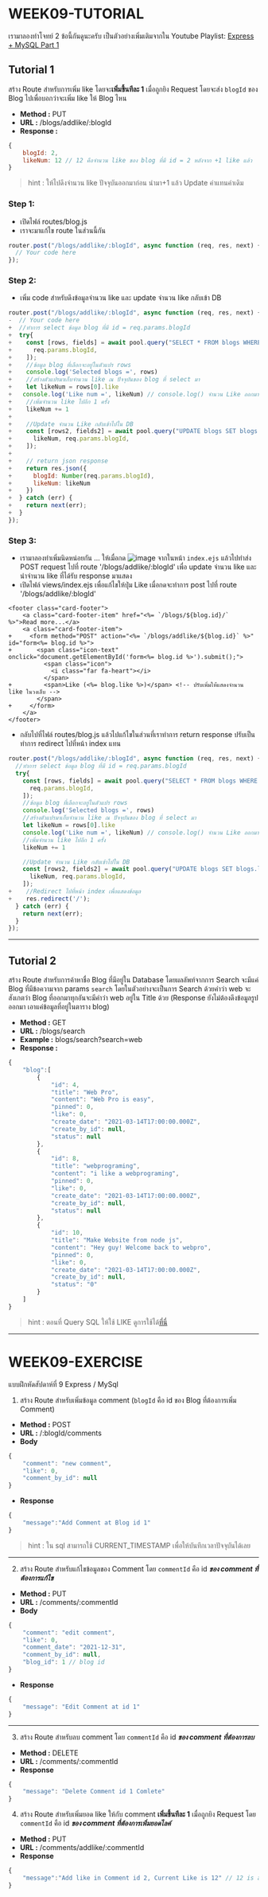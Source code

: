# WEEK09-TUTORIAL

เรามาลองทำโจทย์ 2 ข้อนี้กันดูนะครับ
เป็นตัวอย่างเพิ่มเติมจากใน Youtube Playlist: [Express + MySQL Part 1](https://youtube.com/playlist?list=PLBKsi1O7E5MwJUDp2-JmjidwkgRL20cty)

## Tutorial 1
สร้าง Route สำหรับการเพิ่ม like โดยจะ**เพิ่มขึ้นทีละ 1** เมื่อถูกยิง Request โดยจะส่ง `blogId` ของ Blog ไปเพื่อบอกว่าจะเพิ่ม like ให้ Blog ไหน
* **Method :** PUT
* **URL :**  /blogs/addlike/:blogId
* **Response :** 
```javascript
{
    blogId: 2,
    likeNum: 12 // 12 คือจำนวน like ของ blog ที่มี id = 2 หลังจาก +1 like แล้ว
}
```

> hint : ให้ไปดึงจำนวน like ปัจจุบันออกมาก่อน นำมา+1 แล้ว Update ค่าแทนค่าเดิม

### Step 1:
- เปิดไฟล์ routes/blog.js
- เราจะมาแก้ไข route ในส่วนนี้กัน

```javascript
router.post("/blogs/addlike/:blogId", async function (req, res, next) {
  // Your code here
});
```
### Step 2:
- เพิ่ม code สำหรับดึงข้อมูลจำนวน like และ update จำนวน like กลับเข้า DB

```javascript
router.post("/blogs/addlike/:blogId", async function (req, res, next) {
-  // Your code here
+  //ทำการ select ข้อมูล blog ที่มี id = req.params.blogId
+  try{
+    const [rows, fields] = await pool.query("SELECT * FROM blogs WHERE id=?", [
+      req.params.blogId,
+    ]);
+    //ข้อมูล blog ที่เลือกจะอยู่ในตัวแปร rows
+    console.log('Selected blogs =', rows)
+    //สร้างตัวแปรมาเก็บจำนวน like ณ ปัจจุบันของ blog ที่ select มา
+    let likeNum = rows[0].like
+   console.log('Like num =', likeNum) // console.log() จำนวน Like ออกมาดู
+    //เพิ่มจำนวน like ไปอีก 1 ครั้ง
+    likeNum += 1
+
+    //Update จำนวน Like กลับเข้าไปใน DB
+    const [rows2, fields2] = await pool.query("UPDATE blogs SET blogs.like=? WHERE blogs.id=?", [
+      likeNum, req.params.blogId,
+    ]);
+
+    // return json response
+    return res.json({
+      blogId: Number(req.params.blogId),
+      likeNum: likeNum
+    })
+  } catch (err) {
+    return next(err);
+  }
});
```
### Step 3:
- เรามาลองทำเพิ่มนิดหน่อยกัน ... ให้เมื่อกด ![image](https://user-images.githubusercontent.com/77012730/159155828-1b5f9a91-91a3-46da-9eab-6fd7c3a52b54.png) จากในหน้า `index.ejs` แล้วไปทำส่ง POST request ไปที่ route '/blogs/addlike/:blogId' เพื่อ update จำนวน like และนำจำนวน like ที่ได้รับ response มาแสดง
- เปิดไฟล์ views/index.ejs เพื่อแก้ไขให้ปุ่ม Like เมื่อกดจะทำการ post ไปที่ route '/blogs/addlike/:blogId'

```ejs
<footer class="card-footer">
    <a class="card-footer-item" href="<%= `/blogs/${blog.id}/` %>">Read more...</a>
    <a class="card-footer-item">
+     <form method="POST" action="<%= `/blogs/addlike/${blog.id}` %>" id="form<%= blog.id %>">
+       <span class="icon-text" onclick="document.getElementById('form<%= blog.id %>').submit();">
          <span class="icon">
            <i class="far fa-heart"></i>
          </span>
+         <span>Like (<%= blog.like %>)</span> <!-- ปรับเพิ่มให่้แสดงจำนวน like ในวงเล็บ -->
        </span>
+     </form>
    </a>
</footer>
```
- กลับไปที่ไฟล์ routes/blog.js แล้วไปแก้ไขในส่วนที่เราทำการ return response ปรับเป็นทำการ redirect ไปที่หน้า index แทน

```javascript
router.post("/blogs/addlike/:blogId", async function (req, res, next) {
  //ทำการ select ข้อมูล blog ที่มี id = req.params.blogId
  try{
    const [rows, fields] = await pool.query("SELECT * FROM blogs WHERE id=?", [
      req.params.blogId,
    ]);
    //ข้อมูล blog ที่เลือกจะอยู่ในตัวแปร rows
    console.log('Selected blogs =', rows)
    //สร้างตัวแปรมาเก็บจำนวน like ณ ปัจจุบันของ blog ที่ select มา
    let likeNum = rows[0].like
    console.log('Like num =', likeNum) // console.log() จำนวน Like ออกมาดู
    //เพิ่มจำนวน like ไปอีก 1 ครั้ง
    likeNum += 1

    //Update จำนวน Like กลับเข้าไปใน DB
    const [rows2, fields2] = await pool.query("UPDATE blogs SET blogs.like=? WHERE blogs.id=?", [
      likeNum, req.params.blogId,
    ]);
+    //Redirect ไปที่หน้า index เพื่อแสดงข้อมูล
+    res.redirect('/');
  } catch (err) {
    return next(err);
  }
});
```
____
## Tutorial 2
สร้าง Route สำหรับการค้าหาชื่อ Blog ที่มีอยู่ใน Database โดยผลลัพท์จากการ Search จะมีแค่ Blog ที่มีข้อความจาก params `search` โดยในตัวอย่างจะเป็นการ Search ด้วยคำว่า web จะสังเกตว่า Blog ที่ออกมาทุกอันจะมีคำว่า web อยู่ใน Title ด้วย (Response ยังไม่ต้องดึงข้อมูลรูปออกมา เอาแค่ข้อมูลที่อยู่ในตาราง blog)
* **Method :** GET
* **URL :**  /blogs/search
* **Example :** blogs/search?search=web
* **Response :** 
```javascript
{
    "blog":[
        {
            "id": 4,
            "title": "Web Pro",
            "content": "Web Pro is easy",
            "pinned": 0,
            "like": 0,
            "create_date": "2021-03-14T17:00:00.000Z",
            "create_by_id": null,
            "status": null
        },
        {
            "id": 8,
            "title": "webprograming",
            "content": "i like a webprograming",
            "pinned": 0,
            "like": 0,
            "create_date": "2021-03-14T17:00:00.000Z",
            "create_by_id": null,
            "status": null
        },
        {
            "id": 10,
            "title": "Make Website from node js",
            "content": "Hey guy! Welcome back to webpro",
            "pinned": 0,
            "like": 0,
            "create_date": "2021-03-14T17:00:00.000Z",
            "create_by_id": null,
            "status": "0"
        }
    ]
}
```
> hint : ตอนที่ Query SQL ให้ใช้ LIKE ดูการใช้ได้[ที่นี่](https://www.w3schools.com/sql/sql_like.asp)
___

# WEEK09-EXERCISE 

แบบฝึกหัดสัปดาห์ที่ 9 Express / MySql

1. สร้าง Route สำหรับเพิ่มข้อมูล comment (`blogId` คือ id ของ Blog ที่ต้องการเพิ่ม Comment)
* **Method :** POST
* **URL :**  /:blogId/comments
* **Body**
```javascript
{
    "comment": "new comment",
    "like": 0,
    "comment_by_id": null
}
```
* **Response**

```javascript
{
    "message":"Add Comment at Blog id 1"
}
```

> hint : ใน sql สามารถใช้ CURRENT_TIMESTAMP เพื่อให้บันทึกเวลาปัจจุบันได้เลย
___
2. สร้าง Route สำหรับแก้ไขข้อมูลของ Comment โดย `commentId` คือ id ***ของ comment ที่ต้องการแก้ไข***
* **Method :** PUT
* **URL :**  /comments/:commentId
* **Body**
```javascript
{
    "comment": "edit comment",
    "like": 0,
    "comment_date": "2021-12-31",
    "comment_by_id": null,
    "blog_id": 1 // blog id
}
```
* **Response**

```javascript
{
    "message": "Edit Comment at id 1"
}
```
___
3. สร้าง Route สำหรับลบ comment โดย `commentId` คือ id ***ของ comment ที่ต้องการลบ***
* **Method :** DELETE
* **URL :**  /comments/:commentId
* **Response**
```javascript
{
    "message": "Delete Comment id 1 Comlete"
}
```

4. สร้าง Route สำหรับเพิ่มยอด like ให้กับ comment **เพิ่มขึ้นทีละ 1** เมื่อถูกยิง Request โดย `commentId` คือ id ***ของ comment ที่ต้องการเพิ่มยอดไลค์***
* **Method :** PUT
* **URL :**  /comments/addlike/:commentId
* **Response**
```javascript
{
    "message":"Add like in Comment id 2, Current Like is 12" // 12 is a number of like after add like
}
```


